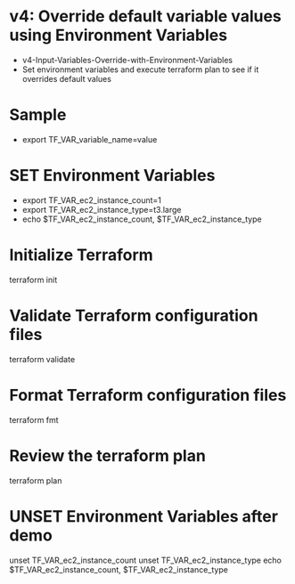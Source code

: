# v4: Override default variable values using Environment Variables
- v4-Input-Variables-Override-with-Environment-Variables
- Set environment variables and execute terraform plan to see if it overrides default values
# Sample
- export TF_VAR_variable_name=value

# SET Environment Variables
- export TF_VAR_ec2_instance_count=1
- export TF_VAR_ec2_instance_type=t3.large
- echo $TF_VAR_ec2_instance_count, $TF_VAR_ec2_instance_type

# Initialize Terraform
terraform init

# Validate Terraform configuration files
terraform validate

# Format Terraform configuration files
terraform fmt

# Review the terraform plan
terraform plan

# UNSET Environment Variables after demo
unset TF_VAR_ec2_instance_count
unset TF_VAR_ec2_instance_type
echo $TF_VAR_ec2_instance_count, $TF_VAR_ec2_instance_type
